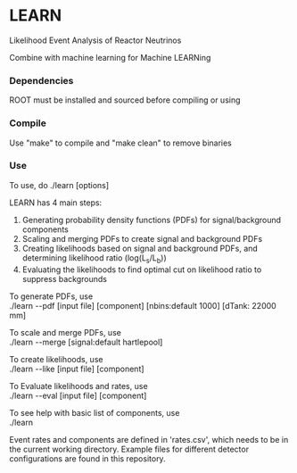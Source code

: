 # LEARN
Likelihood Event Analysis of Reactor Neutrinos

Combine with machine learning for Machine LEARNing

### Dependencies
ROOT must be installed and sourced before compiling or using

### Compile

Use "make" to compile and "make clean" to remove binaries

### Use

To use, do ./learn [options]

LEARN has 4 main steps:
1) Generating probability density functions (PDFs) for signal/background components
2) Scaling and merging PDFs to create signal and background PDFs
3) Creating likelihoods based on signal and background PDFs, and determining likelihood ratio (log(L<sub>s</sub>/L<sub>b</sub>))
4) Evaluating the likelihoods to find optimal cut on likelihood ratio to suppress backgrounds

To generate PDFs, use<br>
./learn --pdf [input file] [component] [nbins:default 1000] [dTank: 22000 mm]

To scale and merge PDFs, use<br>
./learn --merge [signal:default hartlepool]

To create likelihoods, use<br>
./learn --like [input file] [component]

To Evaluate likelihoods and rates, use<br>
./learn --eval [input file] [component]

To see help with basic list of components, use<br>
./learn

Event rates and components are defined in 'rates.csv', which needs to be in the current working directory. Example files for different detector configurations are found in this repository.
